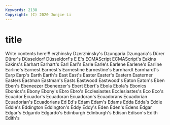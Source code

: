 ```yaml
---
Keywords: 2138
Copyright: (C) 2020 Junjie Li
---
```


# title

Write contents here!!!
erzhinsky 
Dzerzhinsky's 
Dzungaria 
Dzungaria's 
Dürer 
Dürer's
Düsseldorf 
Düsseldorf's 
E 
E's 
ECMAScript 
ECMAScript's 
Eakins 
Eakins's 
Earhart 
Earhart's
Earl 
Earl's 
Earle 
Earle's 
Earlene 
Earlene's 
Earline 
Earline's 
Earnest 
Earnest's
Earnestine 
Earnestine's 
Earnhardt 
Earnhardt's 
Earp 
Earp's 
Earth 
Earth's 
East 
East's
Easter 
Easter's 
Eastern 
Easterner 
Easters 
Eastman 
Eastman's 
Easts 
Eastwood 
Eastwood's
Eaton 
Eaton's 
Eben 
Eben's 
Ebeneezer 
Ebeneezer's 
Ebert 
Ebert's 
Ebola 
Ebola's
Ebonics 
Ebonics's 
Ebony 
Ebony's 
Ebro 
Ebro's 
Ecclesiastes 
Ecclesiastes's 
Eco 
Eco's
Ecuador 
Ecuador's 
Ecuadoran 
Ecuadoran's 
Ecuadorans 
Ecuadorian 
Ecuadorian's 
Ecuadorians 
Ed 
Ed's
Edam 
Edam's 
Edams 
Edda 
Edda's 
Eddie 
Eddie's 
Eddington 
Eddington's 
Eddy
Eddy's 
Eden 
Eden's 
Edens 
Edgar 
Edgar's 
Edgardo 
Edgardo's 
Edinburgh 
Edinburgh's
Edison 
Edison's 
Edith 
Edith's 
